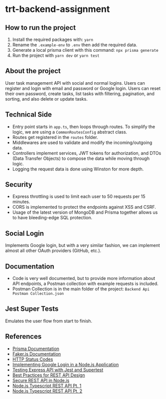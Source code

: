 # trt-backend-assignment

## How to run the project

1. Install the required packages with: `yarn`
2. Rename the `.example-env` to `.env` then add the required data.
3. Generate a local prisma client with this command: `npx prisma generate`
4. Run the project with `yarn dev` or `yarn test`

## About the project

User task management API with social and normal logins. Users can register and login with email and password or Google login. Users can reset their own password, create tasks, list tasks with filtering, pagination, and sorting, and also delete or update tasks.

## Technical Side

- Entry point starts in `app.ts`, then loops through routes. To simplify the logic, we are using a `CommonRoutesConfig` abstract class.
- Routes get registered in the `routes` folder.
- Middlewares are used to validate and modify the incoming/outgoing data.
- Controllers implement services, JWT tokens for authorization, and DTOs (Data Transfer Objects) to compose the data while moving through logic.
- Logging the request data is done using Winston for more depth.

## Security

- Express throttling is used to limit each user to 50 requests per 15 minutes.
- CORS is implemented to protect the endpoints against XSS and CSRF.
- Usage of the latest version of MongoDB and Prisma together allows us to have bleeding-edge SQL protection.

## Social Login

Implements Google login, but with a very similar fashion, we can implement almost all other OAuth providers (GitHub, etc.).

## Documentation

- Code is very well documented, but to provide more information about API endpoints, a Postman collection with example requests is included.
- Postman Collection is in the main folder of the project: `Backend Api Postman Collection.json`

## Jest Super Tests

Emulates the user flow from start to finish.

## References

- [Prisma Documentation](https://www.prisma.io/docs)
- [Faker.js Documentation](https://fakerjs.dev/api/)
- [HTTP Status Codes](https://restfulapi.net/http-status-codes/)
- [Implementing Google Login in a Node.js Application](https://codeculturepro.medium.com/implementing-google-login-in-a-node-js-application-b6fbd98ce5e)
- [Testing Express API with Jest and Supertest](https://dev.to/franciscomendes10866/testing-express-api-with-jest-and-supertest-3gf)
- [Best Practices for REST API Design](https://stackoverflow.blog/2020/03/02/best-practices-for-rest-api-design/)
- [Secure REST API in Node.js](https://www.toptal.com/nodejs/secure-rest-api-in-nodejs#anatomy-of-a-rest-api)
- [Node.js Typescript REST API Pt. 1](https://www.toptal.com/express-js/nodejs-typescript-rest-api-pt-1)
- [Node.js Typescript REST API Pt. 2](https://www.toptal.com/express-js/nodejs-typescript-rest-api-pt-2)
